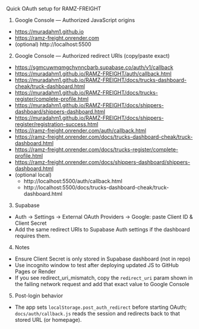 Quick OAuth setup for RAMZ-FREIGHT

1) Google Console — Authorized JavaScript origins
- https://muradahm1.github.io
- https://ramz-freight.onrender.com
- (optional) http://localhost:5500

2) Google Console — Authorized redirect URIs (copy/paste exact)
- https://sgmcuwmqmgchvnncbarb.supabase.co/auth/v1/callback
- https://muradahm1.github.io/RAMZ-FREIGHT/auth/callback.html
- https://muradahm1.github.io/RAMZ-FREIGHT/docs/trucks-dashboard-cheak/truck-dashboard.html
- https://muradahm1.github.io/RAMZ-FREIGHT/docs/trucks-register/complete-profile.html
- https://muradahm1.github.io/RAMZ-FREIGHT/docs/shippers-dashboard/shippers-dashboard.html
- https://muradahm1.github.io/RAMZ-FREIGHT/docs/shippers-register/registration-success.html
- https://ramz-freight.onrender.com/auth/callback.html
- https://ramz-freight.onrender.com/docs/trucks-dashboard-cheak/truck-dashboard.html
- https://ramz-freight.onrender.com/docs/trucks-register/complete-profile.html
- https://ramz-freight.onrender.com/docs/shippers-dashboard/shippers-dashboard.html
- (optional local)
  - http://localhost:5500/auth/callback.html
  - http://localhost:5500/docs/trucks-dashboard-cheak/truck-dashboard.html

3) Supabase
- Auth → Settings → External OAuth Providers → Google: paste Client ID & Client Secret
- Add the same redirect URIs to Supabase Auth settings if the dashboard requires them.

4) Notes
- Ensure Client Secret is only stored in Supabase dashboard (not in repo)
- Use incognito window to test after deploying updated JS to GitHub Pages or Render
- If you see redirect_uri_mismatch, copy the `redirect_uri` param shown in the failing network request and add that exact value to Google Console

5) Post-login behavior
- The app sets `localStorage.post_auth_redirect` before starting OAuth; `docs/auth/callback.js` reads the session and redirects back to that stored URL (or homepage).